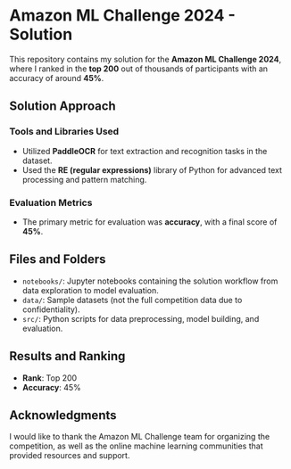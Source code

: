 # Amazon ML Challenge 2024 - Solution

This repository contains my solution for the **Amazon ML Challenge 2024**, where I ranked in the **top 200** out of thousands of participants with an accuracy of around **45%**.

## Solution Approach

### Tools and Libraries Used
- Utilized **PaddleOCR** for text extraction and recognition tasks in the dataset.
- Used the **RE (regular expressions)** library of Python for advanced text processing and pattern matching.

### Evaluation Metrics
- The primary metric for evaluation was **accuracy**, with a final score of **45%**.

## Files and Folders

- `notebooks/`: Jupyter notebooks containing the solution workflow from data exploration to model evaluation.
- `data/`: Sample datasets (not the full competition data due to confidentiality).
- `src/`: Python scripts for data preprocessing, model building, and evaluation.

## Results and Ranking

- **Rank**: Top 200
- **Accuracy**: 45%

## Acknowledgments

I would like to thank the Amazon ML Challenge team for organizing the competition, as well as the online machine learning communities that provided resources and support.
